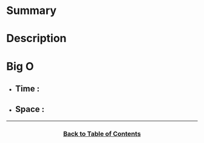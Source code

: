 # Summary

# Description

# Big O
  - ## Time : 
  - ## Space : 

-------------------------------------

<h3 align="center"><a href="../../../table_of_contents.md">Back to Table of Contents</a></h3>